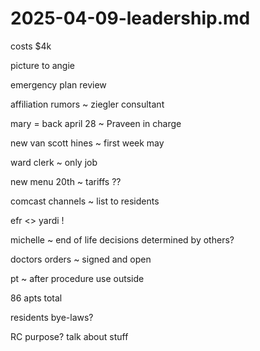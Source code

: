 # 2025-04-09-leadership.md

costs $4k

picture to angie

emergency plan review

affiliation rumors ~ ziegler consultant

mary = back april 28 ~ Praveen in charge

new van scott hines ~ first week may

ward clerk ~ only job

new menu 20th ~ tariffs ??

comcast channels ~ list to residents

efr <> yardi !

michelle ~ end of life decisions determined by others?

doctors orders ~ signed and open

pt ~ after procedure use outside

86 apts total

residents bye-laws?

RC purpose? talk about stuff





